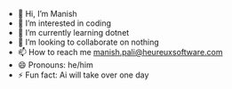 - 👋 Hi, I’m Manish
- 👀 I’m interested in coding
- 🌱 I’m currently learning dotnet
- 💞️ I’m looking to collaborate on nothing
- 📫 How to reach me manish.pali@heureuxsoftware.com
- 😄 Pronouns: he/him
- ⚡ Fun fact: Ai will take over one day
